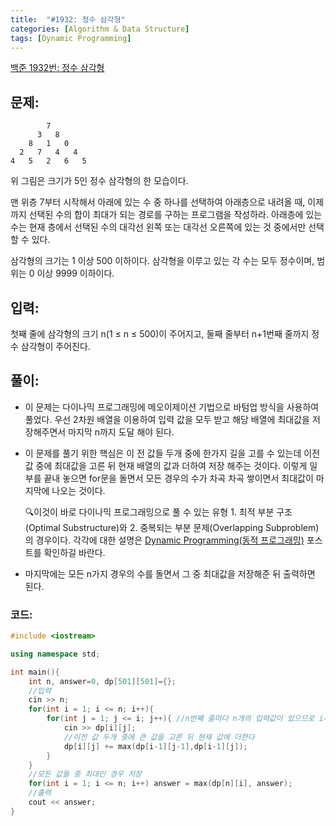 ```yaml
---
title:  "#1932: 정수 삼각형"
categories: [Algorithm & Data Structure]
tags: [Dynamic Programming]
---
```


[백준 1932번: 정수 삼각형](https://www.acmicpc.net/problem/1932)

## 문제:

```
        7
      3   8
    8   1   0
  2   7   4   4
4   5   2   6   5
```

위 그림은 크기가 5인 정수 삼각형의 한 모습이다.

맨 위층 7부터 시작해서 아래에 있는 수 중 하나를 선택하여 아래층으로 내려올 때, 이제까지 선택된 수의 합이 최대가 되는 경로를 구하는 프로그램을 작성하라. 아래층에 있는 수는 현재 층에서 선택된 수의 대각선 왼쪽 또는 대각선 오른쪽에 있는 것 중에서만 선택할 수 있다.

삼각형의 크기는 1 이상 500 이하이다. 삼각형을 이루고 있는 각 수는 모두 정수이며, 범위는 0 이상 9999 이하이다.

## 입력:

첫째 줄에 삼각형의 크기 n(1 ≤ n ≤ 500)이 주어지고, 둘째 줄부터 n+1번째 줄까지 정수 삼각형이 주어진다.

## 풀이:

- 이 문제는 다이나믹 프로그래밍에 메오이제이션 기법으로 바텀업 방식을 사용하여 풀었다. 우선 2차원 배열을 이용하여 입력 값을 모두 받고 해당 배열에 최대값을 저장해주면서 마지막 n까지 도달 해야 된다.
- 이 문제를 풀기 위한 핵심은 이 전 값들 두개 중에 한가지 길을 고를 수 있는데 이전 값 중에 최대값을 고른 뒤 현재 배열의 값과 더하여 저장 해주는 것이다. 이렇게 일부를 끝내 놓으면 for문을 돌면서 모든 경우의 수가 차곡 차곡 쌓이면서 최대값이 마지막에 나오는 것이다.
    
    🔍이것이 바로 다이나믹 프로그래밍으로 풀 수 있는 유형 1. 최적 부분 구조(Optimal Substructure)와 2. 중복되는 부분 문제(Overlapping Subproblem)의 경우이다. 각각에 대한 설명은 [Dynamic Programming(동적 프로그래밍)](/algorithm%20&%20data%20structure/Dynamic-Programming/) 포스트를 확인하길 바란다.
    
- 마지막에는 모든 n가지 경우의 수를 돌면서 그 중 최대값을 저장해준 뒤 출력하면 된다.

### 코드:

```cpp
#include <iostream>

using namespace std;

int main(){
	int n, answer=0, dp[501][501]={};
	//입력
	cin >> n;
	for(int i = 1; i <= n; i++){
		for(int j = 1; j <= i; j++){ //n번째 줄마다 n개의 입력값이 있으므로 i까지 간다
			cin >> dp[i][j];
			//이전 값 두개 중에 큰 값을 고른 뒤 현재 값에 더한다
			dp[i][j] += max(dp[i-1][j-1],dp[i-1][j]);
		}
	}
	//모든 값들 중 최대인 경우 저장
	for(int i = 1; i <= n; i++) answer = max(dp[n][i], answer);
	//출력
	cout << answer;
}
```